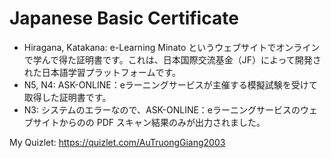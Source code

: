 # Japanese Basic Certificate
- Hiragana, Katakana: e-Learning Minato というウェブサイトでオンラインで学んで得た証明書です。これは、日本国際交流基金（JF）によって開発された日本語学習プラットフォームです。
- N5, N4: ASK-ONLINE：eラーニングサービスが主催する模擬試験を受けて取得した証明書です。
- N3: システムのエラーなので、ASK-ONLINE：eラーニングサービスのウェブサイトからのの PDF スキャン結果のみが出力されました。

My Quizlet: https://quizlet.com/AuTruongGiang2003
